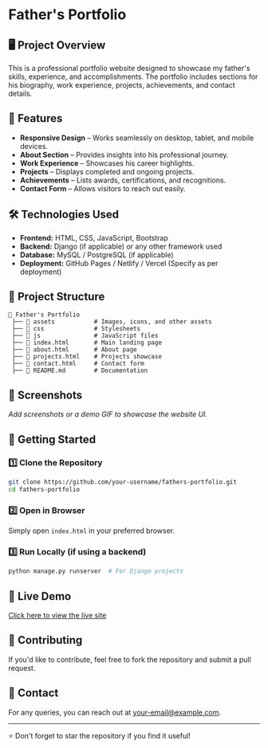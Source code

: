  # Father's Portfolio

## 🖥️ Project Overview
This is a professional portfolio website designed to showcase my father's skills, experience, and accomplishments. The portfolio includes sections for his biography, work experience, projects, achievements, and contact details.

## 🚀 Features
- **Responsive Design** – Works seamlessly on desktop, tablet, and mobile devices.
- **About Section** – Provides insights into his professional journey.
- **Work Experience** – Showcases his career highlights.
- **Projects** – Displays completed and ongoing projects.
- **Achievements** – Lists awards, certifications, and recognitions.
- **Contact Form** – Allows visitors to reach out easily.

## 🛠️ Technologies Used
- **Frontend:** HTML, CSS, JavaScript, Bootstrap
- **Backend:** Django (if applicable) or any other framework used
- **Database:** MySQL / PostgreSQL (if applicable)
- **Deployment:** GitHub Pages / Netlify / Vercel (Specify as per deployment)

## 📂 Project Structure
```
📁 Father's Portfolio
 ├── 📂 assets           # Images, icons, and other assets
 ├── 📂 css              # Stylesheets
 ├── 📂 js               # JavaScript files
 ├── 📜 index.html       # Main landing page
 ├── 📜 about.html       # About page
 ├── 📜 projects.html    # Projects showcase
 ├── 📜 contact.html     # Contact form
 ├── 📜 README.md        # Documentation
```

## 📸 Screenshots
_Add screenshots or a demo GIF to showcase the website UI._

## 🚀 Getting Started
### 1️⃣ Clone the Repository
```sh
git clone https://github.com/your-username/fathers-portfolio.git
cd fathers-portfolio
```
### 2️⃣ Open in Browser
Simply open `index.html` in your preferred browser.

### 3️⃣ Run Locally (if using a backend)
```sh
python manage.py runserver  # For Django projects
```

## 🔗 Live Demo
[Click here to view the live site](https://your-deployed-link.com)

## 🤝 Contributing
If you'd like to contribute, feel free to fork the repository and submit a pull request.

## 📧 Contact
For any queries, you can reach out at [your-email@example.com](mailto:your-email@example.com).

---
⭐ Don't forget to star the repository if you find it useful!
